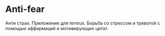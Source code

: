 # Anti-fear
Анти страх.
Приложение для termux. Борьба со стрессом и тревогой с помощью аффирмаций и мотивирующих цитат.
